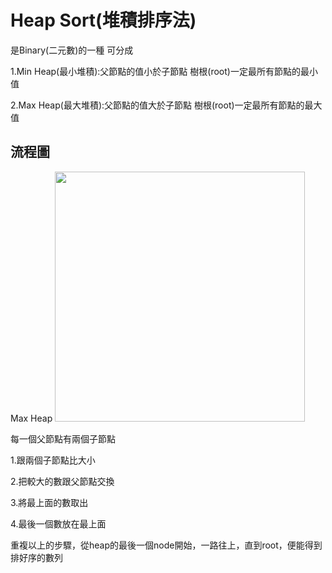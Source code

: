 # Heap Sort(堆積排序法)

是Binary(二元數)的一種 可分成

1.Min Heap(最小堆積):父節點的值小於子節點
樹根(root)一定最所有節點的最小值

2.Max Heap(最大堆積):父節點的值大於子節點
樹根(root)一定最所有節點的最大值

## 流程圖

Max Heap
<img src='https://github.com/JoyC14/notes/blob/master/img/HeapSort.jpg' height=400 weight=400>

每一個父節點有兩個子節點

1.跟兩個子節點比大小

2.把較大的數跟父節點交換

3.將最上面的數取出

4.最後一個數放在最上面

重複以上的步驟，從heap的最後一個node開始，一路往上，直到root，便能得到排好序的數列
